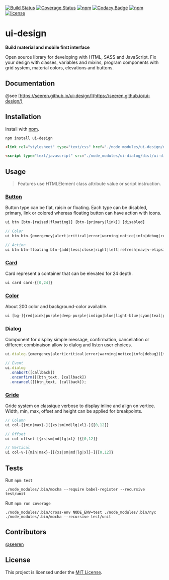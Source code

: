 [![Build Status](https://travis-ci.org/seeren/ui-design.svg?branch=master)](https://travis-ci.org/seeren/ui-design)  [![Coverage Status](https://coveralls.io/repos/github/seeren/ui-design/badge.svg?branch=master)](https://coveralls.io/github/seeren/ui-design?branch=master) [![npm](https://img.shields.io/npm/dt/ui-design.svg)](https://www.npmjs.com/package/ui-design) [![Codacy Badge](https://api.codacy.com/project/badge/Grade/e933f03e70a34c7bbd45a31f521f3b02)](https://www.codacy.com/app/seeren/ui-design?utm_source=github.com&amp;utm_medium=referral&amp;utm_content=seeren/ui-design&amp;utm_campaign=Badge_Grade) [![npm](https://img.shields.io/npm/v/ui-design.svg)](https://www.npmjs.com/package/ui-design) [![license](https://img.shields.io/badge/license-MIT-blue.svg)](LICENSE)

# ui-design
**Build material and mobile first interface**

Open source library for developing with HTML, SASS and JavaScript. Fix your design with classes, variables and mixins, program components with grid system, material colors, elevations and buttons.

## Documentation
@see [https://seeren.github.io/ui-design/](https://seeren.github.io/ui-design/)

## Installation
Install with [npm](https://www.npmjs.com/package/ui-design).
```
npm install ui-design
```
```html
<link rel="stylesheet" type="text/css" href="./node_modules/ui-design/dist/ui-design.css" />
```
```html
<script type="text/javascript" src="./node_modules/ui-dialog/dist/ui-dialog.js"></script>
```

## Usage
> Features use HTMLElement class attribute value or script instruction.

### [Button](https://seeren.github.io/ui-design/#button)
Button type can be flat, raisin or floating. Each type can be disabled, primary, link or colored whereas floating button can have action with icons.

```js
ui btn [btn-{raised|floating}] [btn-{primary|link}] [disabled]
```
```js
// Color
ui btn btn-{emergency|alert|critical|error|warning|notice|info|debug|cure|restore|reset|hazard|tilt}
```
```js
// Action
ui btn btn-floating btn-{add|less|close|right|left|refresh|nav|v-elipsis|elipsis|pencil|mail|position|clock}
```

### [Card](https://seeren.github.io/ui-design/#card)
Card represent a container that can be elevated for 24 depth.

```js
ui card card-{[0,24]}
```
### [Color](https://seeren.github.io/ui-design/#color)
About 200 color and background-color available.

```js
ui [bg-]{red|pink|purple|deep-purple|indigo|blue|light-blue|cyan|teal|green|light-green|lime|yellow|ambre|orange|deep-orange|brown|grey|blue-gray}-{50|100|200|300|400|500|600|700|800|900}
```

### [Dialog](https://seeren.github.io/ui-design/#dialog)
Component for display simple message, confirmation, cancellation or different combinaison allow to dialog and listen user choices.

```js
ui.dialog.{emergency|alert|critical|error|warning|notice|info|debug}([title, ]message);
```
```js
// Event
ui.dialog
  .onabort([callback])
  .onconfirm([[btn_text, ]callback])
  .oncancel([[btn_text, ]callback]);
```
### [Gride](https://seeren.github.io/ui-design/#gride)
Gride system on classique verbose to display inline and align on vertice. Width, min, max, offset and height can be applied for breakpoints.

```js
// Column
ui col-[{min|max}-][{xs|sm|md|lg|xl}-]{[0,12]}
```
```js
// Offset
ui col-offset-[{xs|sm|md|lg|xl}-]{[0,12]}
```
```js
// Vertical
ui col-v-[{min|max}-][{xs|sm|md|lg|xl}-]{[0,12]}
```

## Tests
Run `npm test`
```
./node_modules/.bin/mocha --require babel-register --recursive test/unit
```
Run `npm run coverage`
```
./node_modules/.bin/cross-env NODE_ENV=test ./node_modules/.bin/nyc ./node_modules/.bin/mocha --recursive test/unit
```

##  Contributors
[@seeren](https://github.com/seeren)

## License
This project is licensed under the [MIT License](LICENSE).